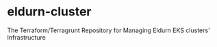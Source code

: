 # eldurn-cluster
The Terraform/Terragrunt Repository for Managing Eldurn EKS clusters' Infrastructure

